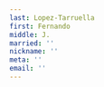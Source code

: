 ```yaml
---
last: Lopez-Tarruella
first: Fernando
middle: J.
married: ''
nickname: ''
meta: ''
email: ''
---
```

